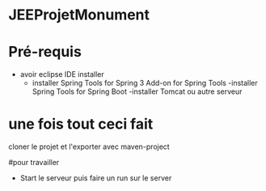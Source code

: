 # JEEProjetMonument


# Pré-requis

- avoir eclipse IDE installer
  - installer Spring Tools for Spring 3 Add-on for Spring Tools
  -installer Spring Tools for Spring Boot
  -installer Tomcat ou autre serveur
  
 # une fois tout ceci fait
 
 cloner le projet et l'exporter avec maven-project
 
 #pour travailler
 - Start le serveur puis faire un run sur le server
 
 
  
